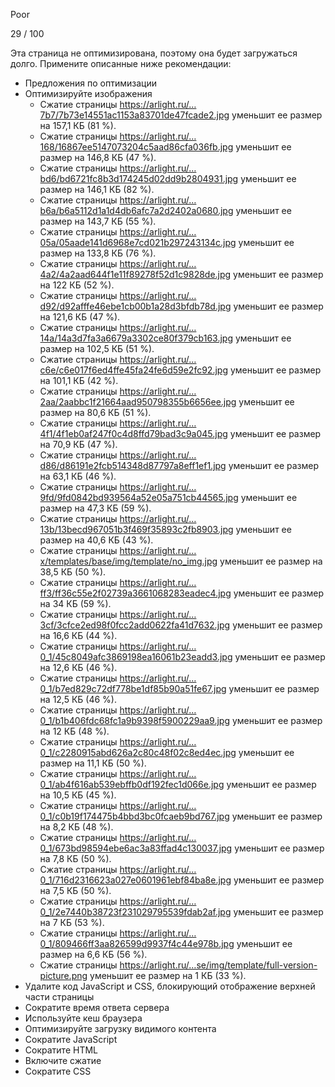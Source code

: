 Poor

29 / 100

Эта страница не оптимизирована, поэтому она будет загружаться долго. Примените описанные ниже рекомендации:

* Предложения по оптимизации
* Оптимизируйте изображения
    * Сжатие страницы https://arlight.ru/…7b7/7b73e14551ac1153a83701de47fcade2.jpg уменьшит ее размер на 157,1 КБ (81 %).
    * Сжатие страницы https://arlight.ru/…168/16867ee5147073204c5aad86cfa036fb.jpg уменьшит ее размер на 146,8 КБ (47 %).
    * Сжатие страницы https://arlight.ru/…bd6/bd6721fc8b3d174245d02dd9b2804931.jpg уменьшит ее размер на 146,1 КБ (82 %).
    * Сжатие страницы https://arlight.ru/…b6a/b6a5112d1a1d4db6afc7a2d2402a0680.jpg уменьшит ее размер на 143,7 КБ (55 %).
    * Сжатие страницы https://arlight.ru/…05a/05aade141d6968e7cd021b297243134c.jpg уменьшит ее размер на 133,8 КБ (76 %).
    * Сжатие страницы https://arlight.ru/…4a2/4a2aad644f1e11f89278f52d1c9828de.jpg уменьшит ее размер на 122 КБ (52 %).
    * Сжатие страницы https://arlight.ru/…d92/d92afffe46ebe1cb00b1a28d3bfdb78d.jpg уменьшит ее размер на 121,6 КБ (47 %).
    * Сжатие страницы https://arlight.ru/…14a/14a3d7fa3a6679a3302ce80f379cb163.jpg уменьшит ее размер на 102,5 КБ (51 %).
    * Сжатие страницы https://arlight.ru/…c6e/c6e017f6ed4ffe45fa24fe6d59e2fc92.jpg уменьшит ее размер на 101,1 КБ (42 %).
    * Сжатие страницы https://arlight.ru/…2aa/2aabbc1f21664aad950798355b6656ee.jpg уменьшит ее размер на 80,6 КБ (51 %).
    * Сжатие страницы https://arlight.ru/…4f1/4f1eb0af247f0c4d8ffd79bad3c9a045.jpg уменьшит ее размер на 70,9 КБ (47 %).
    * Сжатие страницы https://arlight.ru/…d86/d86191e2fcb514348d87797a8eff1ef1.jpg уменьшит ее размер на 63,1 КБ (46 %).
    * Сжатие страницы https://arlight.ru/…9fd/9fd0842bd939564a52e05a751cb44565.jpg уменьшит ее размер на 47,3 КБ (59 %).
    * Сжатие страницы https://arlight.ru/…13b/13becd967051b3f469f35893c2fb8903.jpg уменьшит ее размер на 40,6 КБ (43 %).
    * Сжатие страницы https://arlight.ru/…x/templates/base/img/template/no_img.jpg уменьшит ее размер на 38,5 КБ (50 %).
    * Сжатие страницы https://arlight.ru/…ff3/ff36c55e2f02739a3661068283eadec4.jpg уменьшит ее размер на 34 КБ (59 %).
    * Сжатие страницы https://arlight.ru/…3cf/3cfce2ed98f0fcc2add0622fa41d7632.jpg уменьшит ее размер на 16,6 КБ (44 %).
    * Сжатие страницы https://arlight.ru/…0_1/45c8049afc3869198ea16061b23eadd3.jpg уменьшит ее размер на 12,6 КБ (46 %).
    * Сжатие страницы https://arlight.ru/…0_1/b7ed829c72df778be1df85b90a51fe67.jpg уменьшит ее размер на 12,5 КБ (46 %).
    * Сжатие страницы https://arlight.ru/…0_1/b1b406fdc68fc1a9b9398f5900229aa9.jpg уменьшит ее размер на 12 КБ (48 %).
    * Сжатие страницы https://arlight.ru/…0_1/c2280915abd626a2c80c48f02c8ed4ec.jpg уменьшит ее размер на 11,1 КБ (50 %).
    * Сжатие страницы https://arlight.ru/…0_1/ab4f616ab539ebffb0df192fec1d066e.jpg уменьшит ее размер на 10,5 КБ (45 %).
    * Сжатие страницы https://arlight.ru/…0_1/c0b19f174475b4bbd3bc0fcaeb9bd767.jpg уменьшит ее размер на 8,2 КБ (48 %).
    * Сжатие страницы https://arlight.ru/…0_1/673bd98594ebe6ac3a83ffad4c130037.jpg уменьшит ее размер на 7,8 КБ (50 %).
    * Сжатие страницы https://arlight.ru/…0_1/716d2316623a027e0601961ebf84ba8e.jpg уменьшит ее размер на 7,5 КБ (50 %).
    * Сжатие страницы https://arlight.ru/…0_1/2e7440b38723f231029795539fdab2af.jpg уменьшит ее размер на 7 КБ (53 %).
    * Сжатие страницы https://arlight.ru/…0_1/809466ff3aa826599d9937f4c44e978b.jpg уменьшит ее размер на 6,6 КБ (56 %).
    * Сжатие страницы https://arlight.ru/…se/img/template/full-version-picture.png уменьшит ее размер на 1 КБ (33 %).
* Удалите код JavaScript и CSS, блокирующий отображение верхней части страницы
* Сократите время ответа сервера
* Используйте кеш браузера
* Оптимизируйте загрузку видимого контента
* Сократите JavaScript
* Сократите HTML
* Включите сжатие
* Сократите CSS
